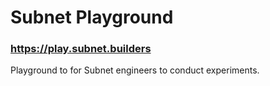 # Subnet Playground

### https://play.subnet.builders

Playground to for Subnet engineers to conduct experiments.
